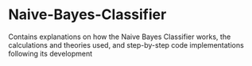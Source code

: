 # Naive-Bayes-Classifier
Contains explanations on how the Naive Bayes Classifier works, the calculations and theories used, and step-by-step code implementations following its development
